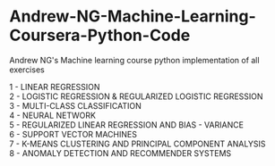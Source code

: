 # Andrew-NG-Machine-Learning-Coursera-Python-Code
Andrew NG's Machine learning course python implementation of all exercises

1 - LINEAR REGRESSION <br />
2 - LOGISTIC REGRESSION & REGULARIZED LOGISTIC REGRESSION <br />
3 - MULTI-CLASS CLASSIFICATION <br />
4 - NEURAL NETWORK <br />
5 - REGULARIZED LINEAR REGRESSION AND BIAS - VARIANCE <br />
6 - SUPPORT VECTOR MACHINES <br />
7 - K-MEANS CLUSTERING AND PRINCIPAL COMPONENT ANALYSIS <br />
8 - ANOMALY DETECTION AND RECOMMENDER SYSTEMS <br />
